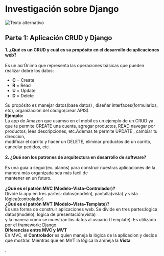 #  **Investigación sobre Django**
![Texto alternativo](https://ws.apms.io/api/_files/NydJSQz2pxfUmD5yTEe2FR/download/)

##  **Parte 1: Aplicación CRUD y Django**
**1. ¿Qué es un CRUD  y cuál es su propósito en el desarrollo de aplicaciones web?** <br><br>
   Es un acrÓnimo que representa las operaciones básicas que pueden realizar dobre los datos:
   * **C** = Create 
   * **R** = Read
   * **U** = Update
   * **D** = Delete
      
   Su propósito es manejar datos(base datos) , diseñar interfaces(formularios, etc), organización
   del código(crear APIS).<br>
   **Ejemplo:**<br>
   La app de Amazon que usamso en el mobil es un ejemplo de un CRUD ya que te permite 
   CREATE  una cuenta, agregar productos, READ  navegar por productos, lees descripciones,
   etc.Ademas te permite UPDATE , cambiar tu direccion,<br> modificar el carrito y hacer 
   un DELETE, eliminar productos de un carrito, cancelar pedidos, etc. <br><br>
**2. ¿Qué son los patrones  de arquitectura en desarrollo de software?** <br><br> 
   Es una guia a seguir(ex. planos) para construir nuestras aplicaciones de la manera más organizada sea más facil de
   <br> 
   mantener  en un futuro.<br><br>
   **¿Qué es el patrón MVC (Modelo–Vista–Controlador)?**  
      Divide la app en tres partes: datos(modelo), pantalla(vista) y vista lógica(controlador)<br>
    **¿Qué es el patrón MVT (Modelo–Vista–Template)?**  
     Es una forma de construir aplicaciones web. Se divide en tres partes:logica datos(modelo), logica de 
     presentación(vista)<br> 
     y la   manera como se muestran los datos al usuario (Template). Es utilizado por el framework: Django<br>
    **Diferencias entre MVC y MVT**<br>
     En MVC, el **Controlador** es quien maneja la lógica de la aplicacion y decide que mostrar.
     Mientras que en MVT la lógica la amneja la **Vista**
     
   
   
   
   .

